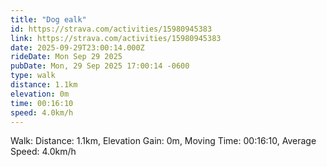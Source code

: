 ```yaml
---
title: "Dog ealk"
id: https://strava.com/activities/15980945383
link: https://strava.com/activities/15980945383
date: 2025-09-29T23:00:14.000Z
rideDate: Mon Sep 29 2025
pubDate: Mon, 29 Sep 2025 17:00:14 -0600
type: walk
distance: 1.1km
elevation: 0m
time: 00:16:10
speed: 4.0km/h
---
```

Walk: Distance: 1.1km, Elevation Gain: 0m, Moving Time: 00:16:10, Average Speed: 4.0km/h